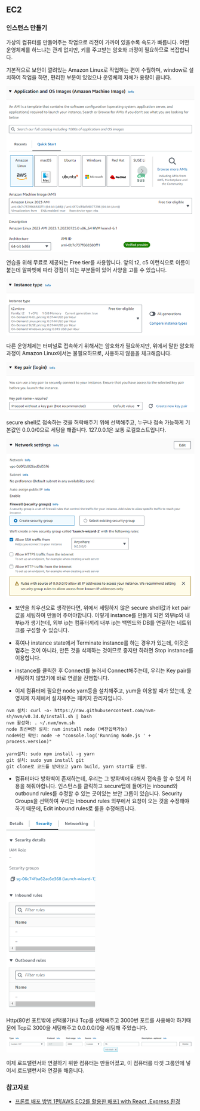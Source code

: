 ## EC2

### 인스턴스 만들기

가상의 컴퓨터를 만들어주는 작업으로 리전이 가까이 있을수록 속도가 빠릅니다. 어떤 운영체제를 하느냐는 관계 없지만, 키를 주고받는 암호화 과정이 필요하므로 복잡합니다.

기본적으로 보안이 깔려있는 Amazon Linux로 작업하는 편이 수월하며, window로 설치하여 작업을 하면, 편리한 부분이 있었으나 운영체제 자체가 용량이 큽니다.

![](./img/e1.png)

연습을 위해 무료로 제공되는 Free tier를 사용합니다. 앞의 t2, c5 이런식으로 이름이 붙는데 알파벳에 따라 강점이 되는 부분들이 있어 사양을 고를 수 있습니다.

![](./img/e2.png)

다른 운영체제는 터미널로 접속하기 위해서는 암호화가 필요하지만, 위에서 말한 암호화 과정이 Amazon Linux에서는 불필요하므로, 사용하지 않음을 체크해줍니다.

![](./img/e3.png)

secure shell로 접속하는 것을 허락해주기 위해 선택해주고, 누구나 접속 가능하게 기본값인 0.0.0/0으로 세팅을 해줍니다. 127.0.0.1은 보통 로컬호스트입니다.

![](./img/e4.png)

- 보안을 최우선으로 생각한다면, 위에서 세팅하지 않은 secure shell값과 ket pair값을 세팅하여 만들어 주어야합니다. 이렇게 instance를 만들게 되면 외부ip와 내부ip가 생기는데, 외부 ip는 컴퓨터끼리 내부 ip는 백엔드와 DB를 연결하는 네트워크를 구성할 수 있습니다.

- 혹여나 instance state에서 Terminate instance를 하는 경우가 있는데, 이것은 멈추는 것이 아니라, 만든 것을 삭제하는 것이므로 중지만 하려면 Stop instance를 이용합니다.

- instance를 클릭한 후 Connect를 눌러서 Connect해주는데, 우리는 Key pair를 세팅하지 않았기에 바로 연결을 진행합니다.

- 이제 컴퓨터에 필요한 node yarn등을 설치해주고, yum을 이용할 때가 있는데, 운영체제 자체에서 설치해주는 패키지 관리자입니다.

```
nvm 설치: curl -o- https://raw.githubusercontent.com/nvm-sh/nvm/v0.34.0/install.sh | bash
nvm 활성화: . ~/.nvm/nvm.sh
node 최신버전 설치: nvm install node (버전입력가능)
node버전 확인: node -e "console.log('Running Node.js ' + process.version)"

yarn설치: sudo npm install -g yarn
git 설치: sudo yum install git
git clone로 코드를 받아오고 yarn build, yarn start를 진행.
```

- 컴퓨터마다 방화벽이 존재하는데, 우리는 그 방화벽에 대해서 접속을 할 수 있게 허용을 해줘야합니다. 인스턴스를 클릭하고 secure탭에 들어가는 inbound와 outbound rules를 수정할 수 있는 곳이있는 보안 그룹이 있습니다. Security Groups을 선택하여 우리는 Inbound rules 외부에서 요청이 오는 것을 수정해야 하기 때문에, Edit inbound rules로 룰을 수정해줍니다.

![](./img/e5.png)

Http(80번 포트밖에 선택불가)나 Tcp를 선택해주고 3000번 포트를 사용해야 하기때문에 Tcp로 3000을 세팅해주고 0.0.0.0/0을 세팅해 주었습니다.

![](./img/e6.png)

이제 로드밸런서와 연결하기 위한 컴퓨터는 만들어졌고, 이 컴퓨터를 타겟 그룹안에 넣어서 로드밸런서와 연결을 해줍니다.

### 참고자료

- [프론트 배포 방법 1편[AWS EC2를 활용한 배포] with React ,Express 환경](https://velog.io/@kcj_dev96/%ED%94%84%EB%A1%A0%ED%8A%B8-%EB%B0%B0%ED%8F%AC-%EB%B0%A9%EB%B2%95-1%ED%8E%B8AWS-EC2-with-React-Express-%ED%99%98%EA%B2%BD)
